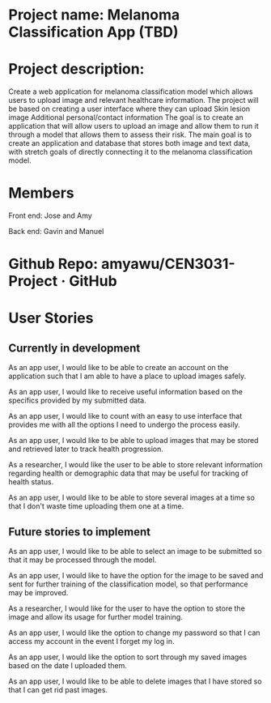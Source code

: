 # Project name: Melanoma Classification App (TBD)

# Project description:

Create a web application for melanoma classification model which allows users to upload image and relevant healthcare information. The project will be based on creating a user interface where they can upload 
Skin lesion image
Additional personal/contact information
The goal is to create an application that will allow users to upload an image and allow them to run it through a model that allows them to assess their risk. The main goal is to create an application and database that stores both image and text data, with stretch goals of directly connecting it to the melanoma classification model. 

# Members
Front end: Jose and Amy

Back end: Gavin and Manuel

# Github Repo: amyawu/CEN3031-Project · GitHub

# User Stories

## Currently in development

As an app user, I would like to be able to create an account on the application such that I am able to have a place to upload images safely.

As an app user, I would like to receive useful information based on the specifics provided by my submitted data.

As an app user, I would like to count with an easy to use interface that provides me with all the options I need to undergo the
process easily.

As an app user, I would like to be able to upload images that may be stored and retrieved later to track health progression.

As a researcher, I would like the user to be able to store relevant information regarding health or demographic data that may be useful for tracking of health status.

As an app user, I would like to be able to store several images at a time so that I don't waste time uploading them one at a time.

## Future stories to implement

As an app user, I would like to be able to select an image to be submitted so that it may be processed through the model.

As an app user, I would like to have the option for the image to be saved and sent for further training of the classification model, so that performance may be improved.

As a researcher, I would like for the user to have the option to store the image and allow its usage for further model training.

As an app user, I would like the option to change my password so that I can access my account in the event I forget my log in.

As an app user, I would like the option to sort through my saved images based on the date I uploaded them.

As an app user, I would like to be able to delete images that I have stored so that I can get rid past images.
